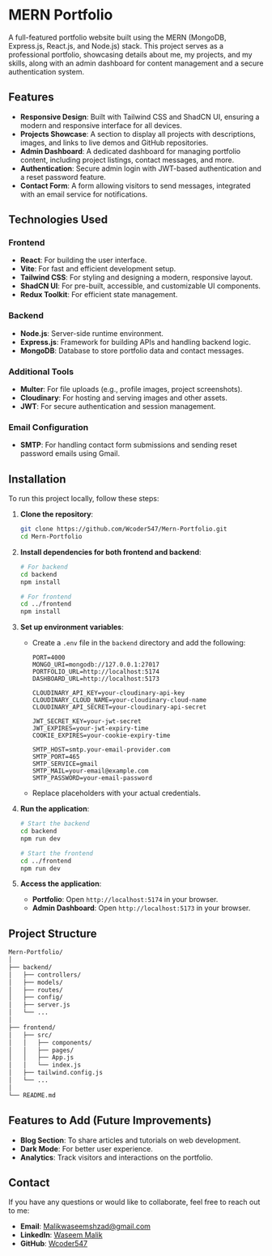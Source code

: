 # MERN Portfolio

A full-featured portfolio website built using the MERN (MongoDB, Express.js, React.js, and Node.js) stack. This project serves as a professional portfolio, showcasing details about me, my projects, and my skills, along with an admin dashboard for content management and a secure authentication system.

## Features

- **Responsive Design**: Built with Tailwind CSS and ShadCN UI, ensuring a modern and responsive interface for all devices.
- **Projects Showcase**: A section to display all projects with descriptions, images, and links to live demos and GitHub repositories.
- **Admin Dashboard**: A dedicated dashboard for managing portfolio content, including project listings, contact messages, and more.
- **Authentication**: Secure admin login with JWT-based authentication and a reset password feature.
- **Contact Form**: A form allowing visitors to send messages, integrated with an email service for notifications.

## Technologies Used

### Frontend

- **React**: For building the user interface.
- **Vite**: For fast and efficient development setup.
- **Tailwind CSS**: For styling and designing a modern, responsive layout.
- **ShadCN UI**: For pre-built, accessible, and customizable UI components.
- **Redux Toolkit**: For efficient state management.

### Backend

- **Node.js**: Server-side runtime environment.
- **Express.js**: Framework for building APIs and handling backend logic.
- **MongoDB**: Database to store portfolio data and contact messages.

### Additional Tools

- **Multer**: For file uploads (e.g., profile images, project screenshots).
- **Cloudinary**: For hosting and serving images and other assets.
- **JWT**: For secure authentication and session management.

### Email Configuration

- **SMTP**: For handling contact form submissions and sending reset password emails using Gmail.

## Installation

To run this project locally, follow these steps:

1. **Clone the repository**:

   ```bash
   git clone https://github.com/Wcoder547/Mern-Portfolio.git
   cd Mern-Portfolio
   ```

2. **Install dependencies for both frontend and backend**:

   ```bash
   # For backend
   cd backend
   npm install

   # For frontend
   cd ../frontend
   npm install
   ```

3. **Set up environment variables**:

   - Create a `.env` file in the `backend` directory and add the following:

     ```env
     PORT=4000
     MONGO_URI=mongodb://127.0.0.1:27017
     PORTFOLIO_URL=http://localhost:5174
     DASHBOARD_URL=http://localhost:5173

     CLOUDINARY_API_KEY=your-cloudinary-api-key
     CLOUDINARY_CLOUD_NAME=your-cloudinary-cloud-name
     CLOUDINARY_API_SECRET=your-cloudinary-api-secret

     JWT_SECRET_KEY=your-jwt-secret
     JWT_EXPIRES=your-jwt-expiry-time
     COOKIE_EXPIRES=your-cookie-expiry-time

     SMTP_HOST=smtp.your-email-provider.com
     SMTP_PORT=465
     SMTP_SERVICE=gmail
     SMTP_MAIL=your-email@example.com
     SMTP_PASSWORD=your-email-password
     ```

   - Replace placeholders with your actual credentials.

4. **Run the application**:

   ```bash
   # Start the backend
   cd backend
   npm run dev

   # Start the frontend
   cd ../frontend
   npm run dev
   ```

5. **Access the application**:
   - **Portfolio**: Open `http://localhost:5174` in your browser.
   - **Admin Dashboard**: Open `http://localhost:5173` in your browser.

## Project Structure

```bash
Mern-Portfolio/
│
├── backend/
│   ├── controllers/
│   ├── models/
│   ├── routes/
│   ├── config/
│   ├── server.js
│   └── ...
│
├── frontend/
│   ├── src/
│   │   ├── components/
│   │   ├── pages/
│   │   ├── App.js
│   │   └── index.js
│   ├── tailwind.config.js
│   └── ...
│
└── README.md
```

## Features to Add (Future Improvements)

- **Blog Section**: To share articles and tutorials on web development.
- **Dark Mode**: For better user experience.
- **Analytics**: Track visitors and interactions on the portfolio.

## Contact

If you have any questions or would like to collaborate, feel free to reach out to me:

- **Email**: [Malikwaseemshzad@gmail.com](mailto:Malikwaseemshzad@gmail.com)
- **LinkedIn**: [Waseem Malik](https://www.linkedin.com/in/waseemmalik547/)
- **GitHub**: [Wcoder547](https://github.com/Wcoder547)
